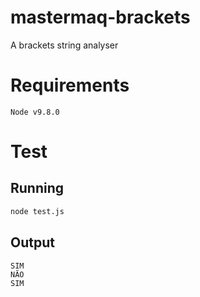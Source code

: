 # mastermaq-brackets
A brackets string analyser

# Requirements
`Node v9.8.0`

# Test
## Running
```bash
node test.js
```

## Output
```
SIM
NÃO
SIM
```
